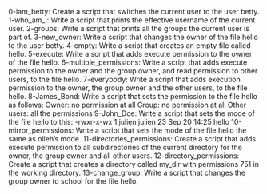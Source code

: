 0-iam_betty: Create a script that switches the current user to the user betty.
1-who_am_i: Write a script that prints the effective username of the current user.
2-groups: Write a script that prints all the groups the current user is part of.
3-new_owner: Write a script that changes the owner of the file hello to the user betty.
4-empty: Write a script that creates an empty file called hello.
5-execute: Write a script that adds execute permission to the owner of the file hello.
6-multiple_permissions: Write a script that adds execute permission to the owner and the group owner, and read permission to other users, to the file hello.
7-everybody: Write a script that adds execution permission to the owner, the group owner and the other users, to the file hello.
8-James_Bond: Write a script that sets the permission to the file hello as follows:
Owner: no permission at all
Group: no permission at all
Other users: all the permissions
9-John_Doe: Write a script that sets the mode of the file hello to this:
-rwxr-x-wx 1 julien julien 23 Sep 20 14:25 hello
10-mirror_permissions: Write a script that sets the mode of the file hello the same as olleh’s mode.
11-directories_permissions: Create a script that adds execute permission to all subdirectories of the current directory for the owner, the group owner and all other users.
12-directory_permissions: Create a script that creates a directory called my_dir with permissions 751 in the working directory.
13-change_group: Write a script that changes the group owner to school for the file hello.
